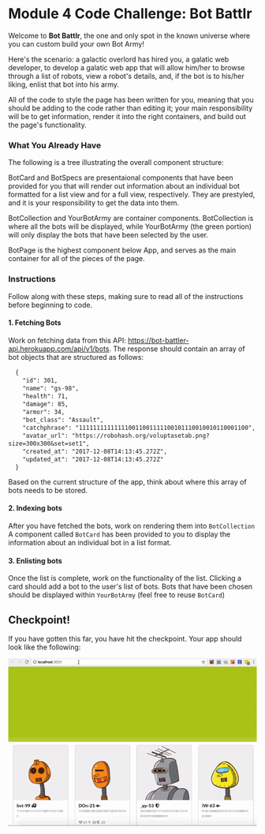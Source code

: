 # Module 4 Code Challenge: Bot Battlr

Welcome to __Bot Battlr__, the one and only spot in the known universe where you can custom build your own Bot Army!

Here's the scenario: a galactic overlord has hired you, a galatic web developer, to develop a galatic web app that will allow him/her to browse through a list of robots, view a robot's details, and, if the bot is to his/her liking, enlist that bot into his army.

All of the code to style the page has been written for you, meaning that you should be adding to the code rather than editing it; your main responsibility will be to get information, render it into the right containers, and build out the page's functionality.


### What You Already Have
The following is a tree illustrating the overall component structure:



BotCard and BotSpecs are presentaional components that have been provided for you that will render out information about an individual bot formatted for a list view and for a full view, respectively. They are prestyled, and it is your responsibility to get the data into them.

BotCollection and YourBotArmy are container components. BotCollection is where all the bots will be displayed, while YourBotArmy (the green portion) will only display the bots that have been selected by the user. 

BotPage is the highest component below App, and serves as the main container for all of the pieces of the page. 


### Instructions
Follow along with these steps, making sure to read all of the instructions before beginning to code.

#### 1.  Fetching Bots

 Work on fetching data from this API: https://bot-battler-api.herokuapp.com/api/v1/bots. The response should contain an array of bot objects that are structured as follows:
  ```
    {
      "id": 301,
      "name": "gs-98",
      "health": 71,
      "damage": 85,
      "armor": 34,
      "bot_class": "Assault",
      "catchphrase": "111111111111110011001111100101110010010110001100",
      "avatar_url": "https://robohash.org/voluptasetab.png?size=300x300&set=set1",
      "created_at": "2017-12-08T14:13:45.272Z",
      "updated_at": "2017-12-08T14:13:45.272Z"
    }
  ```
   Based on the current structure of the app, think about where this array of bots needs to be stored.

#### 2.  Indexing bots

  After you have fetched the bots, work on rendering them into `BotCollection` A component called `BotCard` has been provided to you to display the information about an individual bot in a list format.

#### 3.  Enlisting bots

 Once the list is complete, work on the functionality of the list. Clicking a card should add a bot to the user's list of bots. Bots that have been chosen should be displayed within `YourBotArmy` (feel free to reuse `BotCard`)

## Checkpoint!

If you have gotten this far, you have hit the checkpoint. Your app should look like the following:

![alt text][checkpoint]

[checkpoint]: ./public/checkpoint_demo.gif "Checkpoint demo"
